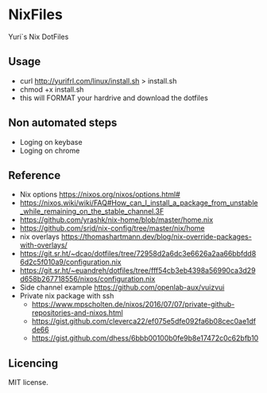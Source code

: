 # NixFiles

Yuri`s Nix DotFiles

## Usage

- curl http://yurifrl.com/linux/install.sh > install.sh
- chmod +x install.sh
- this will FORMAT your hardrive and download the dotfiles

## Non automated steps
- Loging on keybase
- Loging on chrome

## Reference
- Nix options https://nixos.org/nixos/options.html#
- https://nixos.wiki/wiki/FAQ#How_can_I_install_a_package_from_unstable_while_remaining_on_the_stable_channel.3F
- https://github.com/yrashk/nix-home/blob/master/home.nix
- https://github.com/srid/nix-config/tree/master/nix/home
- nix overlays https://thomashartmann.dev/blog/nix-override-packages-with-overlays/
- https://git.sr.ht/~dcao/dotfiles/tree/72958d2a6dc3e6626a2aa66bbfdd86d2c5f010a9/configuration.nix
- https://git.sr.ht/~euandreh/dotfiles/tree/fff54cb3eb4398a56990ca3d29d658b267718556/nixos/configuration.nix
- Side channel example https://github.com/openlab-aux/vuizvui
- Private nix package with ssh
    - https://www.mpscholten.de/nixos/2016/07/07/private-github-repositories-and-nixos.html
    - https://gist.github.com/cleverca22/ef075e5dfe092fa6b08cec0ae1dfde66
    - https://gist.github.com/dhess/6bbb00100b0fe9b8e17472c0c62bfb10

## Licencing

MIT license.
